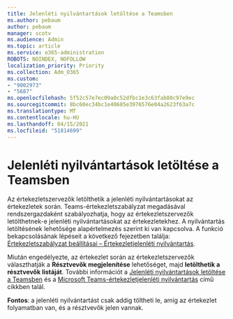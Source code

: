```yaml
---
title: Jelenléti nyilvántartások letöltése a Teamsben
ms.author: pebaum
author: pebaum
manager: scotv
ms.audience: Admin
ms.topic: article
ms.service: o365-administration
ROBOTS: NOINDEX, NOFOLLOW
localization_priority: Priority
ms.collection: Adm_O365
ms.custom:
- "9002973"
- "5687"
ms.openlocfilehash: 5f52c57e7ec09a0c52dfbc1e3c63fab80c97e9ec
ms.sourcegitcommit: 8bc60ec34bc1e40685e3976576e04a2623f63a7c
ms.translationtype: MT
ms.contentlocale: hu-HU
ms.lasthandoff: 04/15/2021
ms.locfileid: "51814699"
---
```

# <a name="download-attendance-reports-in-teams"></a>Jelenléti nyilvántartások letöltése a Teamsben

Az értekezletszervezők letölthetik a jelenléti nyilvántartásokat az értekezletek során. Teams-értekezletszabályzat megadásával rendszergazdaként szabályozhatja, hogy az értekezletszervezők letölthetnek-e jelenléti nyilvántartásokat az értekezletekhez. A nyilvántartás letöltésének lehetősége alapértelmezés szerint ki van kapcsolva. A funkció bekapcsolásának lépéseit a következő fejezetben találja: [Értekezletszabályzat beállításai – Értekezletjelenléti nyilvántartás](https://docs.microsoft.com/microsoftteams/meeting-policies-in-teams#meeting-policy-settings---meeting-attendance-report).

Miután engedélyezte, az értekezlet során az értekezletszervezők választhatják a **Résztvevők megjelenítése** lehetőséget, majd **letölthetik a résztvevők listáját**. További információt a [Jelenléti nyilvántartások letöltése a Teamsben](https://support.office.com/article/download-attendance-reports-in-teams-ae7cf170-530c-47d3-84c1-3aedac74d310) és a [Microsoft Teams-értekezletjelenléti nyilvántartás](https://docs.microsoft.com/microsoftteams/teams-analytics-and-reports/meeting-attendance-report) című cikkben talál.

**Fontos**: a jelenléti nyilvántartást csak addig töltheti le, amíg az értekezlet folyamatban van, és a résztvevők jelen vannak.